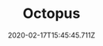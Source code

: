 ---
templateKey: blog-post
featuredpost: false
date: 2020-02-17T15:45:45.711Z
title: Octopus
description: A mysterious and intelligent creature.
note: 
sellPrice: 150
featuredimage: /img/Octopus.png
tags:
  - Beach
  - 6am – 1pm
  - Summer
  - Any
  - Willy
---